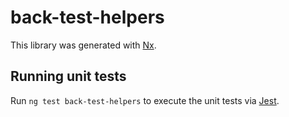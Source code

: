 # back-test-helpers

This library was generated with [Nx](https://nx.dev).

## Running unit tests

Run `ng test back-test-helpers` to execute the unit tests via [Jest](https://jestjs.io).
